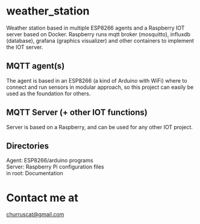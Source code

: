 # weather_station
Weather station based in multiple ESP8266 agents and a Raspberry IOT server based on Docker. 
Raspberry runs mqtt broker (mosquitto), influxdb (database), grafana (graphics visualizer) and other containers to implement the IOT server.
## MQTT agent(s)
The agent is based in an ESP8266 (a kind of Arduino with WiFi) where to connect and run sensors in modular approach, so this project can easily be used as the foundation for others.
## MQTT Server (+ other IOT functions)
Server is based on a Raspberry, and can be used for any other IOT project.
## Directories
Agent: ESP8266/arduino programs  
Server: Raspberry Pi configuration files    
in root: Documentation   
# Contact me at
churruscat@gmail.com
